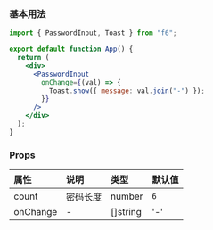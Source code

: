 <div class="block-panel"><h3>基本用法</h3>

```jsx
import { PasswordInput, Toast } from "f6";

export default function App() {
  return (
    <div>
      <PasswordInput
        onChange={(val) => {
          Toast.show({ message: val.join("-") });
        }}
      />
    </div>
  );
}
```
</div>

<div class="block-panel">
<h3> Props</h3>

| 属性 | 说明 | 类型 | 默认值 |
| :-  | :- | :- | :- |
| count | 密码长度 | number | `6` |
| onChange | - | []string | '-' |
</div>